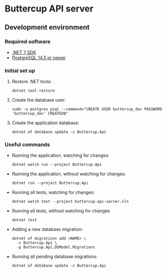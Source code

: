 # Buttercup API server

## Development environment

### Required software

- [.NET 7 SDK](https://dotnet.microsoft.com/download/dotnet/7.0)
- [PostgreSQL 14.5 or newer](https://www.postgresql.org/download/)

### Initial set up

1.  Restore .NET tools:

        dotnet tool restore

2.  Create the database user:

        sudo -u postgres psql --command="CREATE USER buttercup_dev PASSWORD 'buttercup_dev' CREATEDB"

3.  Create the application database:

        dotnet ef database update -s Buttercup.Api

### Useful commands

- Running the application, watching for changes:

      dotnet watch run --project Buttercup.Api

- Running the application, without watching for changes:

      dotnet run --project Buttercup.Api

- Running all tests, watching for changes:

      dotnet watch test --project buttercup-api-server.sln

- Running all tests, without watching for changes

      dotnet test

- Adding a new database migration:

      dotnet ef migrations add <NAME> \
        -s Buttercup.Api \
        -p Buttercup.Api.DbModel.Migrations

- Running all pending database migrations:

      dotnet ef database update -s Buttercup.Api
